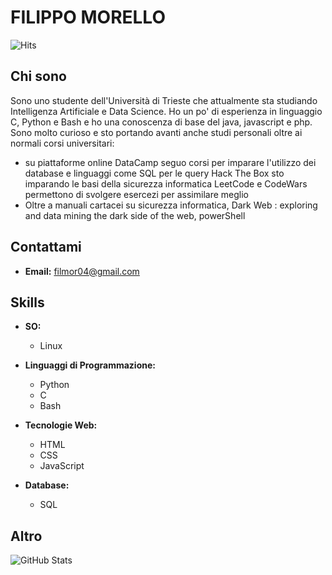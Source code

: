 # FILIPPO MORELLO 
![Hits](https://hits.seeyoufarm.com/api/count/incr/badge.svg?url=github.com/Il-Moro&count_bg=%2379C83D&title_bg=%23555555&icon=github.svg&icon_color=%23E7E7E7&title=visits&edge_flat=false)


## Chi sono

Sono uno studente dell'Università di Trieste che attualmente sta studiando Intelligenza Artificiale e Data Science. 
Ho un po' di esperienza in linguaggio C, Python e Bash e ho una conoscenza di base del java, javascript e php.
Sono molto curioso e sto portando avanti anche studi personali oltre ai normali corsi universitari:
  - su piattaforme online
      DataCamp seguo corsi per imparare l'utilizzo dei database e linguaggi come SQL per le query
      Hack The Box sto imparando le basi della sicurezza informatica
      LeetCode e CodeWars permettono di svolgere esercezi per assimilare meglio
  - Oltre a manuali cartacei su sicurezza informatica, Dark Web : exploring and data mining the dark side of the web, powerShell

## Contattami

- **Email:** [filmor04@gmail.com](filmor04@gmail.com)

## Skills

- **SO:**
  - Linux

- **Linguaggi di Programmazione:**
  - Python
  - C
  - Bash

- **Tecnologie Web:**
  - HTML
  - CSS
  - JavaScript

- **Database:**
  - SQL

## Altro


![GitHub Stats](https://github-readme-stats.vercel.app/api?username=Il-Moro&show_icons=true&theme=radical)
